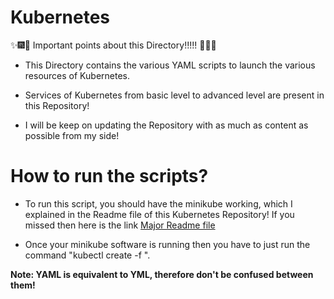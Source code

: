 # Kubernetes

:sparkles::fireworks::tada: Important points about this Directory!!!!! :tada::fireworks::sparkles:

* This Directory contains the various YAML scripts to launch the various resources of Kubernetes.

* Services of Kubernetes from basic level to advanced level are present in this Repository!

* I will be keep on updating the Repository with as much as content as possible from my side!

# How to run the scripts?

* To run this script, you should have the minikube working, which I explained in the Readme file of this Kubernetes Repository! If you missed then here is the link [Major Readme file](../README.md)

* Once your minikube software is running then you have to just run the command "kubectl create -f <yaml script name>".

**Note: YAML is equivalent to YML, therefore don't be confused between them!**
